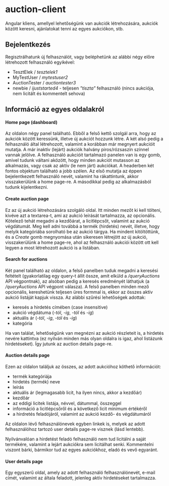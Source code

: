 # auction-client

Angular kliens, amellyel lehetőségünk van aukciók létrehozására, aukciók között keresni, ajánlatokat tenni az egyes aukciókon, stb.

## Bejelentkezés

Regisztrálhatunk új felhasználót, vagy beléphetünk az alábbi négy előre létrehozott felhasználó egyikével:

- TesztElek / *tesztelek1*
- MyTestUser / *mytestuser2*
- AuctionTester / *auctiontester3*
- newbie / *ijuststarted4* - teljesen *"tiszta"* felhasználó (nincs aukciója, nem licitált és kommentelt sehova)

## Információ az egyes oldalakról

#### Home page (dashboard)

Az oldalon négy panel található. Ebből a felső kettő szolgál arra, hogy az aukciók között keressünk, illetve új aukciót hozzunk létre. A két alsó pedig a felhasználó által létrehozott, valamint a korábban már megnyert aukcióit mutatja. A már inaktív (lejárt) aukciók halvány piros/rózsaszín színnel vannak jelölve. A felhasználó aukcióit tartalmazó panelen van is egy gomb, amivel tudunk váltani aközött, hogy minden aukciót mutasson az alkalmazás, vagy csak az aktív (le nem járt) aukciókat. A headerben két fontos objektum található a jobb szélen. Az első mutatja az éppen bejelentkezett felhasználó nevét, valamint ha rákattintunk, akkor visszakerülünk a home page-re. A másodikkal pedig az alkalmazásból tudunk kijelentkezni.

#### Create auction page

Ez az új aukció létrehozására szolgáló oldal. Itt minden mezőt ki kell tölteni, kivéve azt a textarea-t, ami az aukció leírását tartalmazza, az opcionális. Kötelező tehát megadni a kezdőárat, a licitlépcsőt, valamint az aukció végdátumát. Meg kell adni továbbá a termék (hirdetés) nevét, illetve, hogy melyik kategóriába sorolható be az aukció tárgya. Ha mindent kitöltöttünk, és a *Create* gomb megnyomása után sikeresen létrejött az új aukció, visszakerülünk a home page-re, ahol az felhasználó aukciói között ott kell legyen a most létrehozott aukció is a listában.

#### Search for auctions

Két panel található az oldalon, a felső panelben tuduk megadni a keresési feltételt (gyakorlatilag egy query-t állít össze, amit elküld a */queryAuctions* API végpontnak), az alsóban pedig a keresés eredményét láthatjuk (a */queryAuctions* API végpont válasza). A felső panelben minden mező opcionális, kereshetünk teljesen üres formmal is, ekkor az összes aktív aukció listáját kapjuk vissza. Az alábbi szűrési lehetőségek adottak:

- keresés a hirdetés címében (case insensitive)
- aukció végdátuma (*-tól*, *-ig*, *-tól* és *-ig*)
- aktuális ár (*-tól*, *-ig*, *-tól* és *-ig*)
- kategória

Ha van találat, lehetőségünk van megnézni az aukció részleteit is, a hirdetés nevére kattintva (ez nyilván minden más olyan oldalra is igaz, ahol listázunk hirdetéseket). Így jutunk az auction details page-re.

#### Auction details page

Ezen az oldalon találjuk az összes, az adott aukcióhoz köthető információt:

- termék kategóriája
- hirdetés (termék) neve
- leírás
- aktuális ár (legmagasabb licit, ha ilyen nincs, akkor a kezdőár)
- kezdőár
- az eddigi licitek listája, névvel, dátummal, összeggel
- információ a licitlépcsőről és a következő licit minimum értékéről
- a hirdretés feladójáról, valamint az aukció kezdő- és végdátumáról

Az oldalon lévő felhasználónevek egyben linkek is, melyek az adott felhasználóhoz tartozó user details page-re visznek (lásd lentebb).

Nyilvánvalóan a hirdetést feladó felhasználó nem tud licitálni a saját termékére, valamint a lejárt aukciókra sem licitálhat senki. Kommentelni viszont bárki, bármikor tud az egyes aukciókhoz, eladó és vevő egyaránt.

#### User details page

Egy egyszerű oldal, amely az adott felhasználó felhasználónevét, e-mail címét, valamint az általa feladott, jelenleg aktív hirdetéseket tartalmazza.